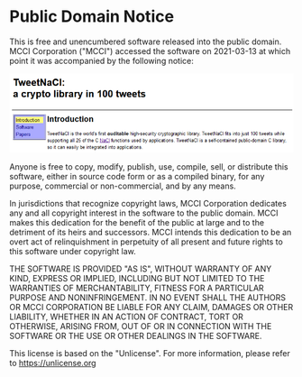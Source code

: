 # Public Domain Notice

This is free and unencumbered software released into the public domain. MCCI Corporation ("MCCI") accessed the software on 2021-03-13 at which point it was accompanied by the following notice:

[![TweetNaCl heading with public domain notice](assets/TweetNaCl-Heading-20210313.png)](https://tweetnacl.cr.yp.to/index.html)

Anyone is free to copy, modify, publish, use, compile, sell, or distribute this software, either in source code form or as a compiled binary, for any purpose, commercial or non-commercial, and by any means.

In jurisdictions that recognize copyright laws, MCCI Corporation dedicates any and all copyright interest in the software to the public domain. MCCI makes this dedication for the benefit of the public at large and to the detriment of its heirs and successors. MCCI intends this dedication to be an overt act of relinquishment in perpetuity of all present and future rights to this software under copyright law.

THE SOFTWARE IS PROVIDED "AS IS", WITHOUT WARRANTY OF ANY KIND, EXPRESS OR IMPLIED, INCLUDING BUT NOT LIMITED TO THE WARRANTIES OF MERCHANTABILITY, FITNESS FOR A PARTICULAR PURPOSE AND NONINFRINGEMENT. IN NO EVENT SHALL THE AUTHORS OR MCCI CORPORATION BE LIABLE FOR ANY CLAIM, DAMAGES OR OTHER LIABILITY, WHETHER IN AN ACTION OF CONTRACT, TORT OR OTHERWISE, ARISING FROM, OUT OF OR IN CONNECTION WITH THE SOFTWARE OR THE USE OR OTHER DEALINGS IN THE SOFTWARE.

This license is based on the "Unlicense". For more information, please refer to <https://unlicense.org>
